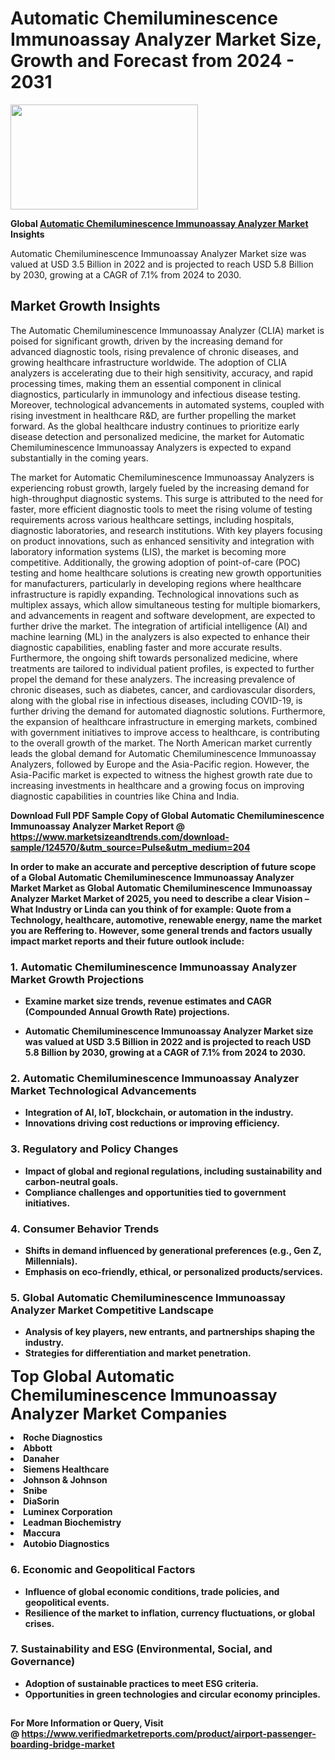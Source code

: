 <H1>Automatic Chemiluminescence Immunoassay Analyzer Market Size, Growth and Forecast from 2024 - 2031</H1><img class="aligncenter size-medium wp-image-584254" src="https://thirdeyenews.in/wp-content/uploads/2024/09/Global-Market-Research-300x168.jpeg" alt="" width="300" height="168" /><p><strong>Global&nbsp;<a href="https://www.marketsizeandtrends.com/download-sample/124570/&amp;utm_source=Pulse&amp;utm_medium=204">Automatic Chemiluminescence Immunoassay Analyzer Market</a> Insights</strong></p><p>Automatic Chemiluminescence Immunoassay Analyzer Market size was valued at USD 3.5 Billion in 2022 and is projected to reach USD 5.8 Billion by 2030, growing at a CAGR of 7.1% from 2024 to 2030.</p><p><h2>Market Growth Insights</h2> <p>The Automatic Chemiluminescence Immunoassay Analyzer (CLIA) market is poised for significant growth, driven by the increasing demand for advanced diagnostic tools, rising prevalence of chronic diseases, and growing healthcare infrastructure worldwide. The adoption of CLIA analyzers is accelerating due to their high sensitivity, accuracy, and rapid processing times, making them an essential component in clinical diagnostics, particularly in immunology and infectious disease testing. Moreover, technological advancements in automated systems, coupled with rising investment in healthcare R&D, are further propelling the market forward. As the global healthcare industry continues to prioritize early disease detection and personalized medicine, the market for Automatic Chemiluminescence Immunoassay Analyzers is expected to expand substantially in the coming years.</p> <p><strong></strong></p> <p>The market for Automatic Chemiluminescence Immunoassay Analyzers is experiencing robust growth, largely fueled by the increasing demand for high-throughput diagnostic systems. This surge is attributed to the need for faster, more efficient diagnostic tools to meet the rising volume of testing requirements across various healthcare settings, including hospitals, diagnostic laboratories, and research institutions. With key players focusing on product innovations, such as enhanced sensitivity and integration with laboratory information systems (LIS), the market is becoming more competitive. Additionally, the growing adoption of point-of-care (POC) testing and home healthcare solutions is creating new growth opportunities for manufacturers, particularly in developing regions where healthcare infrastructure is rapidly expanding. Technological innovations such as multiplex assays, which allow simultaneous testing for multiple biomarkers, and advancements in reagent and software development, are expected to further drive the market. The integration of artificial intelligence (AI) and machine learning (ML) in the analyzers is also expected to enhance their diagnostic capabilities, enabling faster and more accurate results. Furthermore, the ongoing shift towards personalized medicine, where treatments are tailored to individual patient profiles, is expected to further propel the demand for these analyzers. The increasing prevalence of chronic diseases, such as diabetes, cancer, and cardiovascular disorders, along with the global rise in infectious diseases, including COVID-19, is further driving the demand for automated diagnostic solutions. Furthermore, the expansion of healthcare infrastructure in emerging markets, combined with government initiatives to improve access to healthcare, is contributing to the overall growth of the market. The North American market currently leads the global demand for Automatic Chemiluminescence Immunoassay Analyzers, followed by Europe and the Asia-Pacific region. However, the Asia-Pacific market is expected to witness the highest growth rate due to increasing investments in healthcare and a growing focus on improving diagnostic capabilities in countries like China and India. <p><strong></p><p><span class=""><strong>Download Full PDF Sample Copy of Global Automatic Chemiluminescence Immunoassay Analyzer Market Report</strong> @ <a href="https://www.marketsizeandtrends.com/download-sample/124570/&amp;utm_source=Pulse&amp;utm_medium=204" target="_blank">https://www.marketsizeandtrends.com/download-sample/124570/&amp;utm_source=Pulse&amp;utm_medium=204</a></span></p><p>In order to make an accurate and perceptive description of future scope of a Global&nbsp;Automatic Chemiluminescence Immunoassay Analyzer Market Market as Global&nbsp;Automatic Chemiluminescence Immunoassay Analyzer Market Market of 2025, you need to describe a clear Vision &ndash; What Industry or Linda can you think of for example: Quote from a Technology, healthcare, automotive, renewable energy, name the market you are Reffering to. However, some general trends and factors usually impact market reports and their future outlook include:</p><h3>1.&nbsp;<strong>Automatic Chemiluminescence Immunoassay Analyzer Market Growth Projections</strong></h3><ul><li>Examine market size trends, revenue estimates and CAGR (Compounded Annual Growth Rate) projections.</li><li><p>Automatic Chemiluminescence Immunoassay Analyzer Market size was valued at USD 3.5 Billion in 2022 and is projected to reach USD 5.8 Billion by 2030, growing at a CAGR of 7.1% from 2024 to 2030.</p></li></ul><h3>2.&nbsp;<strong>Automatic Chemiluminescence Immunoassay Analyzer Market Technological Advancements</strong></h3><ul><li>Integration of AI, IoT, blockchain, or automation in the industry.</li><li>Innovations driving cost reductions or improving efficiency.</li></ul><h3>3.&nbsp;<strong>Regulatory and Policy Changes</strong></h3><ul><li>Impact of global and regional regulations, including sustainability and carbon-neutral goals.</li><li>Compliance challenges and opportunities tied to government initiatives.</li></ul><h3>4.&nbsp;<strong>Consumer Behavior Trends</strong></h3><ul><li>Shifts in demand influenced by generational preferences (e.g., Gen Z, Millennials).</li><li>Emphasis on eco-friendly, ethical, or personalized products/services.</li></ul><h3>5.&nbsp;<strong>Global Automatic Chemiluminescence Immunoassay Analyzer Market Competitive Landscape</strong></h3><ul><li>Analysis of key players, new entrants, and partnerships shaping the industry.</li><li>Strategies for differentiation and market penetration.</li></ul><p data-pm-slice="1 1 []"><span style="color: inherit; font-family: inherit; font-size: 25px;">Top Global Automatic Chemiluminescence Immunoassay Analyzer Market Companies</span></p><div class="" data-test-id=""><p><li>Roche Diagnostics</li><li> Abbott</li><li> Danaher</li><li> Siemens Healthcare</li><li> Johnson & Johnson</li><li> Snibe</li><li> DiaSorin</li><li> Luminex Corporation</li><li> Leadman Biochemistry</li><li> Maccura</li><li> Autobio Diagnostics</li></p></div><h3>6.&nbsp;<strong>Economic and Geopolitical Factors</strong></h3><ul><li>Influence of global economic conditions, trade policies, and geopolitical events.</li><li>Resilience of the market to inflation, currency fluctuations, or global crises.</li></ul><h3>7.&nbsp;<strong>Sustainability and ESG (Environmental, Social, and Governance)</strong></h3><ul><li>Adoption of sustainable practices to meet ESG criteria.</li><li>Opportunities in green technologies and circular economy principles.</li></ul><h2><strong style="font-size: 14px;">For More Information or Query, Visit @&nbsp;</strong><a style="background-color: #ffffff; font-size: 14px;" href="https://www.marketsizeandtrends.com/report/automatic-chemiluminescence-immunoassay-analyzer-market/" target="_blank">https://www.verifiedmarketreports.com/product/airport-passenger-boarding-bridge-market</a></h2>
